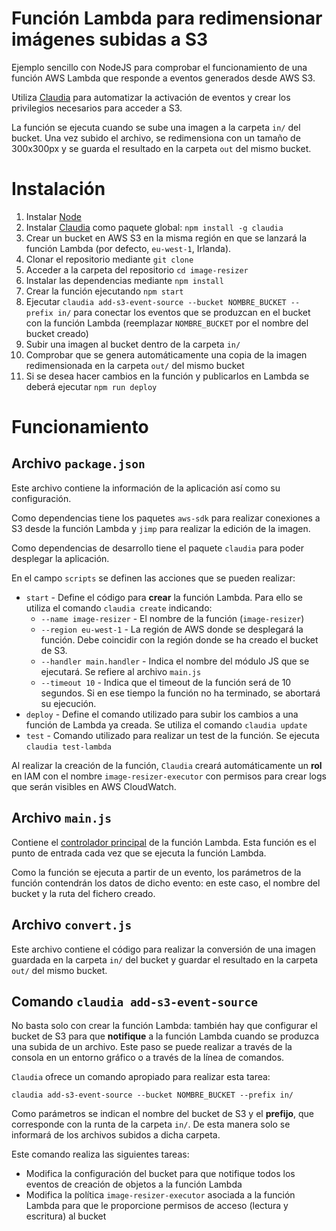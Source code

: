 # Función Lambda para redimensionar imágenes subidas a S3
Ejemplo sencillo con NodeJS para comprobar el funcionamiento de una función AWS Lambda que responde a eventos generados desde AWS S3.

Utiliza [Claudia](https://claudiajs.com/) para automatizar la activación de eventos y crear los privilegios necesarios para acceder a S3.

La función se ejecuta cuando se sube una imagen a la carpeta `in/` del bucket. Una vez subido el archivo, se redimensiona con un tamaño de 300x300px y se guarda el resultado en la carpeta `out` del mismo bucket.

# Instalación
1. Instalar [Node](https://nodejs.org/es/)
2. Instalar [Claudia](https://claudiajs.com/) como paquete global: `npm install -g claudia`
3. Crear un bucket en AWS S3 en la misma región en que se lanzará la función Lambda (por defecto, `eu-west-1`, Irlanda).
4. Clonar el repositorio mediante `git clone`
5. Acceder a la carpeta del repositorio `cd image-resizer`
6. Instalar las dependencias mediante `npm install`
7. Crear la función ejecutando `npm start`
8. Ejecutar `claudia add-s3-event-source --bucket NOMBRE_BUCKET --prefix in/` para conectar los eventos que se produzcan en el bucket con la función Lambda (reemplazar `NOMBRE_BUCKET` por el nombre del bucket creado)
9. Subir una imagen al bucket dentro de la carpeta `in/`
10. Comprobar que se genera automáticamente una copia de la imagen redimensionada en la carpeta `out/` del mismo bucket
11. Si se desea hacer cambios en la función y publicarlos en Lambda se deberá ejecutar `npm run deploy`

# Funcionamiento
## Archivo `package.json`
Este archivo contiene la información de la aplicación así como su configuración.

Como dependencias tiene los paquetes `aws-sdk` para realizar conexiones a S3 desde la función Lambda y `jimp` para realizar la edición de la imagen.

Como dependencias de desarrollo tiene el paquete `claudia` para poder desplegar la aplicación.

En el campo `scripts` se definen las acciones que se pueden realizar:
- `start` - Define el código para **crear** la función Lambda. Para ello se utiliza el comando `claudia create` indicando:
  - `--name image-resizer` - El nombre de la función (`image-resizer`)
  - `--region eu-west-1` - La región de AWS donde se desplegará la función. Debe coincidir con la región donde se ha creado el bucket de S3.
  - `--handler main.handler` - Indica el nombre del módulo JS que se ejecutará. Se refiere al archivo `main.js`
  - `--timeout 10` - Indica que el timeout de la función será de 10 segundos. Si en ese tiempo la función no ha terminado, se abortará su ejecución.
- `deploy` - Define el comando utilizado para subir los cambios a una función de Lambda ya creada. Se utiliza el comando `claudia update`
- `test` - Comando utilizado para realizar un test de la función. Se ejecuta `claudia test-lambda`

Al realizar la creación de la función, `Claudia` creará automáticamente un **rol** en IAM con el nombre `image-resizer-executor` con permisos para crear logs que serán visibles en AWS CloudWatch.

## Archivo `main.js`
Contiene el [controlador principal](https://docs.aws.amazon.com/lambda/latest/dg/nodejs-prog-model-handler.html) de la función Lambda. Esta función es el punto de entrada cada vez que se ejecuta la función Lambda.

Como la función se ejecuta a partir de un evento, los parámetros de la función contendrán los datos de dicho evento: en este caso, el nombre del bucket y la ruta del fichero creado.

## Archivo `convert.js`
Este archivo contiene el código para realizar la conversión de una imagen guardada en la carpeta `in/` del bucket y guardar el resultado en la carpeta `out/` del mismo bucket.

## Comando `claudia add-s3-event-source`
No basta solo con crear la función Lambda: también hay que configurar el bucket de S3 para que **notifique** a la función Lambda cuando se produzca una subida de un archivo. Este paso se puede realizar a través de la consola en un entorno gráfico o a través de la línea de comandos.

`Claudia` ofrece un comando apropiado para realizar esta tarea: 

`claudia add-s3-event-source --bucket NOMBRE_BUCKET --prefix in/`

Como parámetros se indican el nombre del bucket de S3 y el **prefijo**, que corresponde con la runta de la carpeta `in/`. De esta manera solo se informará de los archivos subidos a dicha carpeta.

Este comando realiza las siguientes tareas:
- Modifica la configuración del bucket para que notifique todos los eventos de creación de objetos a la función Lambda
- Modifica la política `image-resizer-executor` asociada a la función Lambda para que le proporcione permisos de acceso (lectura y escritura) al bucket
